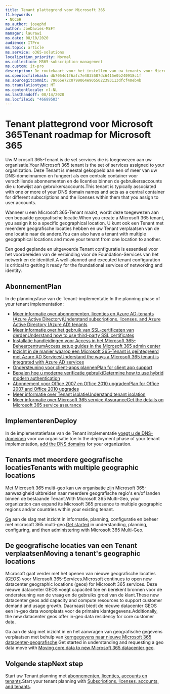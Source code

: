 ```yaml
---
title: Tenant plattegrond voor Microsoft 365
f1.keywords:
- NOCSH
ms.author: josephd
author: JoeDavies-MSFT
manager: laurawi
ms.date: 08/10/2020
audience: ITPro
ms.topic: article
ms.service: o365-solutions
localization_priority: Normal
ms.collection: M365-subscription-management
ms.custom: it-pro
description: De routekaart voor het instellen van uw tenants voor Microsoft 365.
ms.openlocfilehash: db7054d1f6afc7e4835507dc6415e0b240918c1f
ms.sourcegitcommit: 79065e72c0799064e9055022393113dfcf40eb4b
ms.translationtype: MT
ms.contentlocale: nl-NL
ms.lasthandoff: 08/14/2020
ms.locfileid: "46689503"
---
```

# <a name="tenant-roadmap-for-microsoft-365"></a><span data-ttu-id="6b170-103">Tenant plattegrond voor Microsoft 365</span><span class="sxs-lookup"><span data-stu-id="6b170-103">Tenant roadmap for Microsoft 365</span></span>

<span data-ttu-id="6b170-104">Uw Microsoft 365-Tenant is de set services die is toegewezen aan uw organisatie.</span><span class="sxs-lookup"><span data-stu-id="6b170-104">Your Microsoft 365 tenant is the set of services assigned to your organization.</span></span> <span data-ttu-id="6b170-105">Deze Tenant is meestal gekoppeld aan een of meer van uw DNS-domeinnamen en fungeert als een centrale container voor verschillende abonnementen en de licenties binnen de gebruikersaccounts die u toewijst aan gebruikersaccounts.</span><span class="sxs-lookup"><span data-stu-id="6b170-105">This tenant is typically associated with one or more of your DNS domain names and acts as a central container for different subscriptions and the licenses within them that you assign to user accounts.</span></span> 

<span data-ttu-id="6b170-106">Wanneer u een Microsoft 365-Tenant maakt, wordt deze toegewezen aan een bepaalde geografische locatie.</span><span class="sxs-lookup"><span data-stu-id="6b170-106">When you create a Microsoft 365 tenant, you assign it to a specific geographical location.</span></span> <span data-ttu-id="6b170-107">U kunt ook een Tenant met meerdere geografische locaties hebben en uw Tenant verplaatsen van de ene locatie naar de andere.</span><span class="sxs-lookup"><span data-stu-id="6b170-107">You can also have a tenant with multiple geographical locations and move your tenant from one location to another.</span></span>

<span data-ttu-id="6b170-108">Een goed geplande en uitgevoerde Tenant configuratie is essentieel voor het voorbereiden van de verbinding voor de Foundation-Services van het netwerk en de identiteit.</span><span class="sxs-lookup"><span data-stu-id="6b170-108">A well-planned and executed tenant configuration is critical to getting it ready for the foundational services of networking and identity.</span></span>

## <a name="plan"></a><span data-ttu-id="6b170-109">Abonnement</span><span class="sxs-lookup"><span data-stu-id="6b170-109">Plan</span></span>

<span data-ttu-id="6b170-110">In de planningsfase van de Tenant-implementatie:</span><span class="sxs-lookup"><span data-stu-id="6b170-110">In the planning phase of your tenant implementation:</span></span>

- [<span data-ttu-id="6b170-111">Meer informatie over abonnementen, licenties en Azure AD-tenants (Azure Active Directory)</span><span class="sxs-lookup"><span data-stu-id="6b170-111">Understand subscriptions, licenses, and Azure Active Directory (Azure AD) tenants</span></span>](subscriptions-licenses-accounts-and-tenants-for-microsoft-cloud-offerings.md)
- [<span data-ttu-id="6b170-112">Meer informatie over het gebruik van SSL-certificaten van derden</span><span class="sxs-lookup"><span data-stu-id="6b170-112">Understand how to use third-party SSL certificates</span></span>](plan-for-third-party-ssl-certificates.md)
- [<span data-ttu-id="6b170-113">Installatie handleidingen voor Access in het Microsoft 365-Beheercentrum</span><span class="sxs-lookup"><span data-stu-id="6b170-113">Access setup guides in the Microsoft 365 admin center</span></span>](setup-guides-for-microsoft-365.md)
- [<span data-ttu-id="6b170-114">Inzicht in de manier waarop een Microsoft 365-Tenant is geïntegreerd met Azure AD Services</span><span class="sxs-lookup"><span data-stu-id="6b170-114">Understand the ways a Microsoft 365 tenant is integrated with Azure AD services</span></span>](integrated-apps-and-azure-ads.md)
- [<span data-ttu-id="6b170-115">Ondersteuning voor client-apps plannen</span><span class="sxs-lookup"><span data-stu-id="6b170-115">Plan for client app support</span></span>](microsoft-365-client-support-certificate-based-authentication.md)
- [<span data-ttu-id="6b170-116">Bepalen hoe u moderne verificatie gebruikt</span><span class="sxs-lookup"><span data-stu-id="6b170-116">Determine how to use hybrid modern authentication</span></span>](hybrid-modern-auth-overview.md)
- [<span data-ttu-id="6b170-117">Abonnement voor Office 2007 en Office 2010 upgraden</span><span class="sxs-lookup"><span data-stu-id="6b170-117">Plan for Office 2007 and Office 2010 upgrades</span></span>](plan-upgrade-previous-versions-office.md)
- [<span data-ttu-id="6b170-118">Meer informatie over Tenant isolatie</span><span class="sxs-lookup"><span data-stu-id="6b170-118">Understand tenant isolation</span></span>](microsoft-365-tenant-isolation-overview.md)
- [<span data-ttu-id="6b170-119">Meer informatie over Microsoft 365 service Assurance</span><span class="sxs-lookup"><span data-stu-id="6b170-119">Get the details on Microsoft 365 service assurance</span></span>](https://docs.microsoft.com/microsoft-365/compliance/service-assurance)

## <a name="deploy"></a><span data-ttu-id="6b170-120">Implementeren</span><span class="sxs-lookup"><span data-stu-id="6b170-120">Deploy</span></span>

<span data-ttu-id="6b170-121">In de implementatiefase van de Tenant implementatie [voegt u de DNS-domeinen](https://docs.microsoft.com/microsoft-365/admin/setup/add-domain) voor uw organisatie toe.</span><span class="sxs-lookup"><span data-stu-id="6b170-121">In the deployment phase of your tenant implementation, [add the DNS domains](https://docs.microsoft.com/microsoft-365/admin/setup/add-domain) for your organization.</span></span>

## <a name="tenants-with-multiple-geographic-locations"></a><span data-ttu-id="6b170-122">Tenants met meerdere geografische locaties</span><span class="sxs-lookup"><span data-stu-id="6b170-122">Tenants with multiple geographic locations</span></span>

<span data-ttu-id="6b170-123">Met Microsoft 365 multi-geo kan uw organisatie zijn Microsoft 365-aanwezigheid uitbreiden naar meerdere geografische regio's en/of landen binnen de bestaande Tenant.</span><span class="sxs-lookup"><span data-stu-id="6b170-123">With Microsoft 365 Multi-Geo, your organization can expand its Microsoft 365 presence to multiple geographic regions and/or countries within your existing tenant.</span></span>

<span data-ttu-id="6b170-124">[Ga](microsoft-365-multi-geo.md) aan de slag met inzicht in informatie, planning, configuratie en beheer met microsoft 365 multi-geo.</span><span class="sxs-lookup"><span data-stu-id="6b170-124">[Get started](microsoft-365-multi-geo.md) in understanding, planning, configuring, and then administering with Microsoft 365 Multi-Geo.</span></span>

## <a name="moving-a-tenants-geographic-locations"></a><span data-ttu-id="6b170-125">De geografische locaties van een Tenant verplaatsen</span><span class="sxs-lookup"><span data-stu-id="6b170-125">Moving a tenant's geographic locations</span></span>

<span data-ttu-id="6b170-126">Microsoft gaat verder met het openen van nieuwe geografische locaties (GEOS) voor Microsoft 365-Services.</span><span class="sxs-lookup"><span data-stu-id="6b170-126">Microsoft continues to open new datacenter geographic locations (geos) for Microsoft 365 services.</span></span> <span data-ttu-id="6b170-127">Deze nieuwe datacenter GEOS voegt capaciteit toe en berekent bronnen voor de ondersteuning van de vraag en de gebruiks groei van de klant.</span><span class="sxs-lookup"><span data-stu-id="6b170-127">These new datacenter geos add capacity and compute resources to support customer demand and usage growth.</span></span> <span data-ttu-id="6b170-128">Daarnaast biedt de nieuwe datacenter GEOS een in-geo data woonplaats voor de primaire klantgegevens.</span><span class="sxs-lookup"><span data-stu-id="6b170-128">Additionally, the new datacenter geos offer in-geo data residency for core customer data.</span></span>

<span data-ttu-id="6b170-129">Ga aan de slag met inzicht in en het aanvragen van geografische gegevens verplaatsen met behulp van [kerngegevens naar nieuwe Microsoft 365 datacenter-geografische](moving-data-to-new-datacenter-geos.md).</span><span class="sxs-lookup"><span data-stu-id="6b170-129">Get started in understanding and requesting a geo data move with [Moving core data to new Microsoft 365 datacenter geo](moving-data-to-new-datacenter-geos.md).</span></span>

## <a name="next-step"></a><span data-ttu-id="6b170-130">Volgende stap</span><span class="sxs-lookup"><span data-stu-id="6b170-130">Next step</span></span>

<span data-ttu-id="6b170-131">Start uw Tenant planning met [abonnementen, licenties, accounts en tenants](subscriptions-licenses-accounts-and-tenants-for-microsoft-cloud-offerings.md).</span><span class="sxs-lookup"><span data-stu-id="6b170-131">Start your tenant planning with [Subscriptions, licenses, accounts, and tenants](subscriptions-licenses-accounts-and-tenants-for-microsoft-cloud-offerings.md).</span></span>

